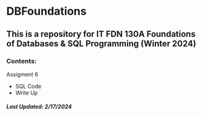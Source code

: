 # DBFoundations
## This is a repository for IT FDN 130A Foundations of Databases & SQL Programming (Winter 2024)
### Contents:
  Assigment 6
  - SQL Code
  - Write Up














##### Last Updated: 2/17/2024
